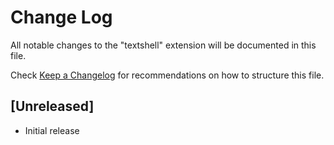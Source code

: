 # Change Log

All notable changes to the "textshell" extension will be documented in this file.

Check [Keep a Changelog](http://keepachangelog.com/) for recommendations on how to structure this file.

## [Unreleased]

- Initial release
